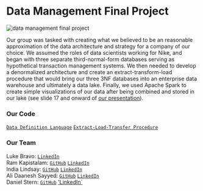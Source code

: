 # Data Management Final Project
![data management final project](https://i.imgur.com/onsLBGK.jpg)

Our group was tasked with creating what we believed to be an reasonable approximation of the data architecture and strategy for a company of our choice. We assumed the roles of data scientists working for Nike, and began with three separate third-normal-form databases serving as hypothetical transaction management systems. We then needed to develop a denormalized architecture and create an extract-transform-load procedure that would bring our three 3NF databases into an enterprise data warehouse and ultimately a data lake. Finally, we used Apache Spark to create simple visualizations of our data after being combined and stored in our lake (see slide 17 and onward of [our presentation](https://github.com/lukembravo/data_management_final_project/blob/master/Presentation%20deck.pdf)).

### Our Code 
[`Data Definition Language`](https://github.com/lukembravo/data_management_final_project/blob/master/DDL.sql) [`Extract-Load-Transfer Procedure`](https://github.com/lukembravo/data_management_final_project/blob/master/ETL%20final.sql)

### Our Team
Luke Bravo: [`LinkedIn`](https://www.linkedin.com/in/luke-bravo/)  
Ram Kapistalam: [`GitHub`](https://github.com/rkapistalam) [`LinkedIn`](https://www.linkedin.com/in/ramkapistalam/)  
India Lindsay: [`GitHub`](https://github.com/indialindsay) [`LinkedIn`](https://www.linkedin.com/in/india-lindsay/)  
Ali Daanesh Sayyed: [`GitHub`](https://github.com/adsayyed?tab=repositories) [`LinkedIn`](https://www.linkedin.com/in/adsayyed/)  
Daniel Stern: [`GitHub`](https://github.com/Daniel-Stern-98) ['LinkedIn`](https://www.linkedin.com/in/daniel-g-stern/)
